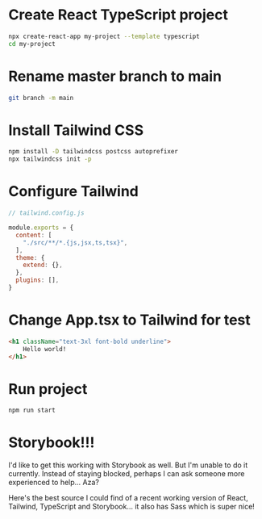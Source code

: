 # Create React TypeScript project
```bash
npx create-react-app my-project --template typescript
cd my-project
```

# Rename master branch to main
```bash
git branch -m main
```

# Install Tailwind CSS
```bash
npm install -D tailwindcss postcss autoprefixer
npx tailwindcss init -p
```

# Configure Tailwind
```js
// tailwind.config.js

module.exports = {
  content: [
    "./src/**/*.{js,jsx,ts,tsx}",
  ],
  theme: {
    extend: {},
  },
  plugins: [],
}
```

# Change App.tsx to Tailwind for test
```html
<h1 className="text-3xl font-bold underline">
    Hello world!
</h1>
```

# Run project
```bash
npm run start
```

# Storybook!!!
I'd like to get this working with Storybook as well. But I'm unable to do it currently. Instead of staying blocked, perhaps I can ask someone more experienced to help... Aza?

Here's the best source I could find of a recent working version of React, Tailwind, TypeScript and Storybook... it also has Sass which is super nice! 